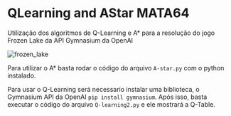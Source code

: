 # QLearning and AStar MATA64
 Utilização dos algoritmos de Q-Learning e A* para a resolução do jogo Frozen Lake da API Gymnasium da OpenAI
 
![frozen_lake](https://github.com/LucasPerrone21/QLearning-and-AStar-MATA64/assets/84514426/bd450d22-dbf6-4cee-b295-8c4faf441bc2)

 Para utilizar o A* basta rodar o código do arquivo ```A-star.py``` com o python instalado.

 Para usar o Q-Learning será necessario instalar uma biblioteca, o Gymnasium API da OpenAI ```pip install gymnasium```. Após isso, basta executar o código do arquivo ```Q-learning2.py``` e ele mostrará a Q-Table. 
